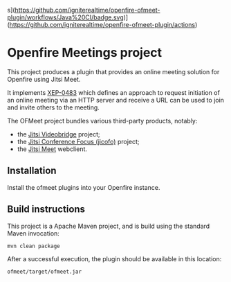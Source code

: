s](https://github.com/igniterealtime/openfire-ofmeet-plugin/workflows/Java%20CI/badge.svg)](https://github.com/igniterealtime/openfire-ofmeet-plugin/actions)

Openfire Meetings project
=========================

This project produces a plugin that provides an online meeting solution for Openfire using Jitsi Meet.

It implements [XEP-0483](https://xmpp.org/extensions/xep-0483.html) which defines an approach to request initiation of an online meeting via an HTTP server and receive a URL can be used to join and invite others to the meeting.

The OFMeet project bundles various third-party products, notably:
- the [Jitsi Videobridge](https://github.com/jitsi/jitsi-videobridge) project;
- the [Jitsi Conference Focus (jicofo)](https://github.com/jitsi/jicofo) project; 
- the [Jitsi Meet](https://github.com/jitsi/jitsi-meet) webclient.

Installation
------------
Install the ofmeet plugins into your Openfire instance.

Build instructions
------------------

This project is a Apache Maven project, and is build using the standard Maven invocation:

    mvn clean package

After a successful execution, the plugin should be available in this location:

    ofmeet/target/ofmeet.jar
